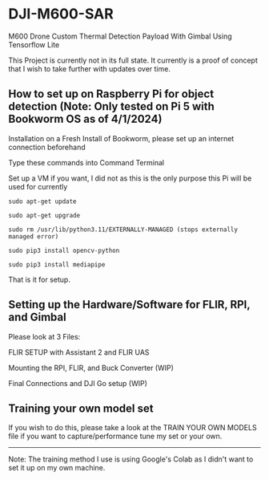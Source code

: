 # DJI-M600-SAR

M600 Drone Custom Thermal Detection Payload With Gimbal Using Tensorflow Lite

This Project is currently not in its full state. It currently is a proof of concept that I wish to take further with updates over time.

## How to set up on Raspberry Pi for object detection (Note: Only tested on Pi 5 with Bookworm OS as of 4/1/2024)

Installation on a Fresh Install of Bookworm, please set up an internet connection beforehand

Type these commands into Command Terminal

Set up a VM if you want, I did not as this is the only purpose this Pi will be used for currently

``` shell
sudo apt-get update

sudo apt-get upgrade

sudo rm /usr/lib/python3.11/EXTERNALLY-MANAGED (stops externally managed error)

sudo pip3 install opencv-python

sudo pip3 install mediapipe
```

That is it for setup.

## Setting up the Hardware/Software for FLIR, RPI, and Gimbal

Please look at 3 Files:

FLIR SETUP with Assistant 2 and FLIR UAS

Mounting the RPI, FLIR, and Buck Converter (WIP)

Final Connections and DJI Go setup (WIP)

## Training your own model set

If you wish to do this, please take a look at the TRAIN YOUR OWN MODELS file if you want to capture/performance tune my set or your own.

---

Note: The training method I use is using Google's Colab as I didn't want to set it up on my own machine.
